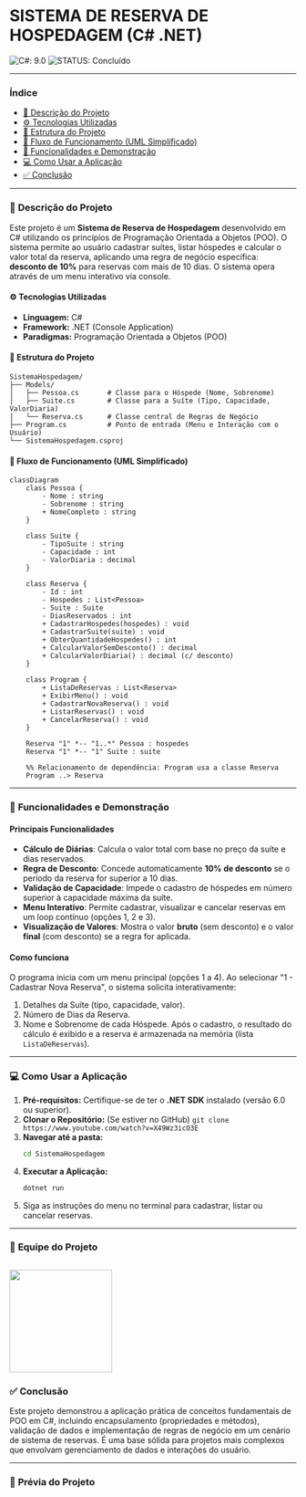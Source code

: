 # SISTEMA DE RESERVA DE HOSPEDAGEM (C# .NET)

![C#: 9.0](https://img.shields.io/badge/C%23-9.0-512BD4?labelColor=178600&style=for-the-badge&logo=c-sharp&logoColor=white)
![STATUS: Concluído](https://img.shields.io/badge/STATUS-Concluído-success?style=for-the-badge)

---

### **Índice**
* [📝 Descrição do Projeto](#-descrição-do-projeto)
* [⚙️ Tecnologias Utilizadas](#-tecnologias-utilizadas)
* [📁 Estrutura do Projeto](#-estrutura-do-projeto)
* [🔄 Fluxo de Funcionamento (UML Simplificado)](#-fluxo-de-funcionamento-uml-simplificado)
* [🚀 Funcionalidades e Demonstração](#-funcionalidades-e-demonstração)
* [💻 Como Usar a Aplicação](#-como-usar-a-aplicação)
* [✅ Conclusão](#-conclusão)

---

### 📝 **Descrição do Projeto**

Este projeto é um **Sistema de Reserva de Hospedagem** desenvolvido em C# utilizando os princípios de Programação Orientada a Objetos (POO). O sistema permite ao usuário cadastrar suítes, listar hóspedes e calcular o valor total da reserva, aplicando uma regra de negócio específica: **desconto de 10%** para reservas com mais de 10 dias. O sistema opera através de um menu interativo via console.

#### ⚙️ **Tecnologias Utilizadas**

* **Linguagem:** C#
* **Framework:** .NET (Console Application)
* **Paradigmas:** Programação Orientada a Objetos (POO)

#### 📁 **Estrutura do Projeto**

```
SistemaHospedagem/
├── Models/
│   ├── Pessoa.cs       # Classe para o Hóspede (Nome, Sobrenome)
│   ├── Suite.cs        # Classe para a Suíte (Tipo, Capacidade, ValorDiaria)
│   └── Reserva.cs      # Classe central de Regras de Negócio
├── Program.cs          # Ponto de entrada (Menu e Interação com o Usuário)
└── SistemaHospedagem.csproj
```
#### 🔄 **Fluxo de Funcionamento (UML Simplificado)**

```mermaid
classDiagram
    class Pessoa {
        - Nome : string
        - Sobrenome : string
        + NomeCompleto : string
    }

    class Suite {
        - TipoSuite : string
        - Capacidade : int
        - ValorDiaria : decimal
    }

    class Reserva {
        - Id : int
        - Hospedes : List<Pessoa>
        - Suite : Suite
        - DiasReservados : int
        + CadastrarHospedes(hospedes) : void
        + CadastrarSuite(suite) : void
        + ObterQuantidadeHospedes() : int
        + CalcularValorSemDesconto() : decimal
        + CalcularValorDiaria() : decimal (c/ desconto)
    }

    class Program {
        + ListaDeReservas : List<Reserva>
        + ExibirMenu() : void
        + CadastrarNovaReserva() : void
        + ListarReservas() : void
        + CancelarReserva() : void
    }
    
    Reserva "1" *-- "1..*" Pessoa : hospedes
    Reserva "1" *-- "1" Suite : suite
    
    %% Relacionamento de dependência: Program usa a classe Reserva
    Program ..> Reserva
```
---

### 🚀 **Funcionalidades e Demonstração**

#### **Principais Funcionalidades**

* **Cálculo de Diárias**: Calcula o valor total com base no preço da suíte e dias reservados.
* **Regra de Desconto**: Concede automaticamente **10% de desconto** se o período da reserva for superior a 10 dias.
* **Validação de Capacidade**: Impede o cadastro de hóspedes em número superior à capacidade máxima da suíte.
* **Menu Interativo**: Permite cadastrar, visualizar e cancelar reservas em um loop contínuo (opções 1, 2 e 3).
* **Visualização de Valores**: Mostra o valor **bruto** (sem desconto) e o valor **final** (com desconto) se a regra for aplicada.

#### **Como funciona**

O programa inicia com um menu principal (opções 1 a 4). Ao selecionar "1 - Cadastrar Nova Reserva", o sistema solicita interativamente:
1.  Detalhes da Suíte (tipo, capacidade, valor).
2.  Número de Dias da Reserva.
3.  Nome e Sobrenome de cada Hóspede.
Após o cadastro, o resultado do cálculo é exibido e a reserva é armazenada na memória (lista `ListaDeReservas`).

---

### 💻 **Como Usar a Aplicação**

1.  **Pré-requisitos:** Certifique-se de ter o **.NET SDK** instalado (versão 6.0 ou superior).
2.  **Clonar o Repositório:** (Se estiver no GitHub) `git clone https://www.youtube.com/watch?v=X49Wz3icO3E`
3.  **Navegar até a pasta:**
    ```bash
    cd SistemaHospedagem
    ```
4.  **Executar a Aplicação:**
    ```bash
    dotnet run
    ```
5.  Siga as instruções do menu no terminal para cadastrar, listar ou cancelar reservas.

---

### 👥 **Equipe do Projeto**
<a href="https://github.com/amaro-netto" title="Amaro Netto"><img width="180" src="https://github.com/user-attachments/assets/b7a3a1bf-304a-4974-b75f-1d620ad6ecf1"/></a>
---

### ✅ **Conclusão**

Este projeto demonstrou a aplicação prática de conceitos fundamentais de POO em C#, incluindo encapsulamento (propriedades e métodos), validação de dados e implementação de regras de negócio em um cenário de sistema de reservas. É uma base sólida para projetos mais complexos que envolvam gerenciamento de dados e interações do usuário.

---

### 📸 **Prévia do Projeto**

